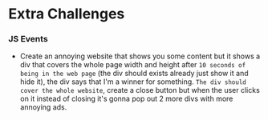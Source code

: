 # Extra Challenges

### JS Events

- Create an annoying website that shows you some content but it shows a div that covers the whole page width and height after `10 seconds of being in the web page` (the div should exists already just show it and hide it), the div says that I'm a winner for something. `The div should cover the whole website`, create a close button but when the user clicks on it instead of closing it's gonna pop out 2 more divs with more annoying ads.

